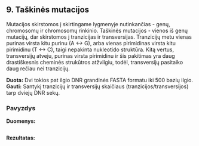 ## 9. Taškinės mutacijos

Mutacijos skirstomos į skirtingame lygmenyje nutinkančias - genų, chromosomų ir chromosomų rinkinio. Taškinės mutacijos - vienos iš genų mutacijų, dar skirstomos į tranzicijas ir transversijas. Tranzicijų metu vienas purinas virsta kitu purinu (A <-> G), arba vienas pirimidinas virsta kitu pirimidinu (T <-> C), taigi nepakinta nukleotido struktūra. Kitą vertus, transversijų atveju, purinas virsta pirimidinu ir šis pakitimas yra daug drastiškesnis cheminės strukūtros atžvilgiu, todėl, transversijų pasitaiko daug rečiau nei tranzicijų.    



**Duota:** Dvi tokios pat ilgio DNR grandinės FASTA formatu iki 500 bazių ilgio.    
**Gauti:** Santykį tranzicijų ir transversijų skaičiaus (tranzicijos/transversijos) tarp dviejų DNR sekų.   

### Pavyzdys  

**Duomenys:**
```

```

**Rezultatas:**
```

```
